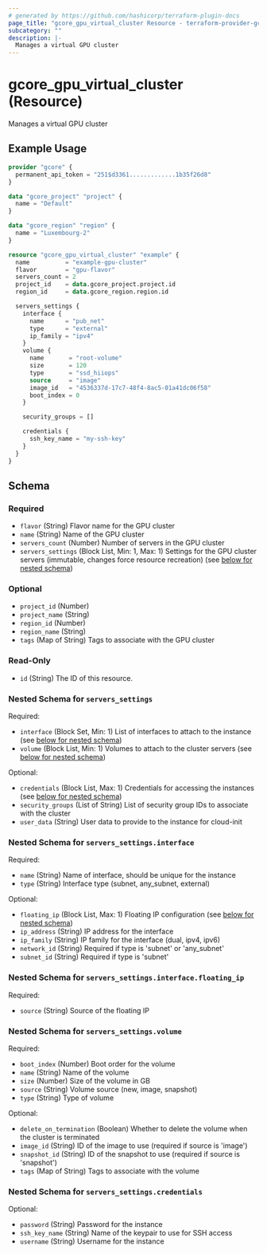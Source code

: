 ```yaml
---
# generated by https://github.com/hashicorp/terraform-plugin-docs
page_title: "gcore_gpu_virtual_cluster Resource - terraform-provider-gcore"
subcategory: ""
description: |-
  Manages a virtual GPU cluster
---
```


# gcore_gpu_virtual_cluster (Resource)

Manages a virtual GPU cluster

## Example Usage

```terraform
provider "gcore" {
  permanent_api_token = "251$d3361.............1b35f26d8"
}

data "gcore_project" "project" {
  name = "Default"
}

data "gcore_region" "region" {
  name = "Luxembourg-2"
}

resource "gcore_gpu_virtual_cluster" "example" {
  name          = "example-gpu-cluster"
  flavor        = "gpu-flavor"
  servers_count = 2
  project_id    = data.gcore_project.project.id
  region_id     = data.gcore_region.region.id

  servers_settings {
    interface {
      name      = "pub_net"
      type      = "external"
      ip_family = "ipv4"
    }
    volume {
      name       = "root-volume"
      size       = 120
      type       = "ssd_hiiops"
      source     = "image"
      image_id   = "4536337d-17c7-48f4-8ac5-01a41dc06f58"
      boot_index = 0
    }

    security_groups = []

    credentials {
      ssh_key_name = "my-ssh-key"
    }
  }
}
```

<!-- schema generated by tfplugindocs -->
## Schema

### Required

- `flavor` (String) Flavor name for the GPU cluster
- `name` (String) Name of the GPU cluster
- `servers_count` (Number) Number of servers in the GPU cluster
- `servers_settings` (Block List, Min: 1, Max: 1) Settings for the GPU cluster servers (immutable, changes force resource recreation) (see [below for nested schema](#nestedblock--servers_settings))

### Optional

- `project_id` (Number)
- `project_name` (String)
- `region_id` (Number)
- `region_name` (String)
- `tags` (Map of String) Tags to associate with the GPU cluster

### Read-Only

- `id` (String) The ID of this resource.

<a id="nestedblock--servers_settings"></a>
### Nested Schema for `servers_settings`

Required:

- `interface` (Block Set, Min: 1) List of interfaces to attach to the instance (see [below for nested schema](#nestedblock--servers_settings--interface))
- `volume` (Block List, Min: 1) Volumes to attach to the cluster servers (see [below for nested schema](#nestedblock--servers_settings--volume))

Optional:

- `credentials` (Block List, Max: 1) Credentials for accessing the instances (see [below for nested schema](#nestedblock--servers_settings--credentials))
- `security_groups` (List of String) List of security group IDs to associate with the cluster
- `user_data` (String) User data to provide to the instance for cloud-init

<a id="nestedblock--servers_settings--interface"></a>
### Nested Schema for `servers_settings.interface`

Required:

- `name` (String) Name of interface, should be unique for the instance
- `type` (String) Interface type (subnet, any_subnet, external)

Optional:

- `floating_ip` (Block List, Max: 1) Floating IP configuration (see [below for nested schema](#nestedblock--servers_settings--interface--floating_ip))
- `ip_address` (String) IP address for the interface
- `ip_family` (String) IP family for the interface (dual, ipv4, ipv6)
- `network_id` (String) Required if type is 'subnet' or 'any_subnet'
- `subnet_id` (String) Required if type is 'subnet'

<a id="nestedblock--servers_settings--interface--floating_ip"></a>
### Nested Schema for `servers_settings.interface.floating_ip`

Required:

- `source` (String) Source of the floating IP



<a id="nestedblock--servers_settings--volume"></a>
### Nested Schema for `servers_settings.volume`

Required:

- `boot_index` (Number) Boot order for the volume
- `name` (String) Name of the volume
- `size` (Number) Size of the volume in GB
- `source` (String) Volume source (new, image, snapshot)
- `type` (String) Type of volume

Optional:

- `delete_on_termination` (Boolean) Whether to delete the volume when the cluster is terminated
- `image_id` (String) ID of the image to use (required if source is 'image')
- `snapshot_id` (String) ID of the snapshot to use (required if source is 'snapshot')
- `tags` (Map of String) Tags to associate with the volume


<a id="nestedblock--servers_settings--credentials"></a>
### Nested Schema for `servers_settings.credentials`

Optional:

- `password` (String) Password for the instance
- `ssh_key_name` (String) Name of the keypair to use for SSH access
- `username` (String) Username for the instance
